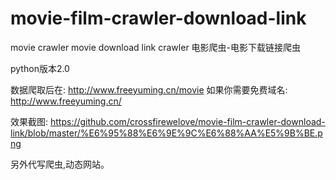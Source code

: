 # movie-film-crawler-download-link
movie crawler movie download link crawler 电影爬虫-电影下载链接爬虫

python版本2.0

数据爬取后在: http://www.freeyuming.cn/movie
如果你需要免费域名: http://www.freeyuming.cn/

效果截图:
https://github.com/crossfirewelove/movie-film-crawler-download-link/blob/master/%E6%95%88%E6%9E%9C%E6%88%AA%E5%9B%BE.png

另外代写爬虫,动态网站。

